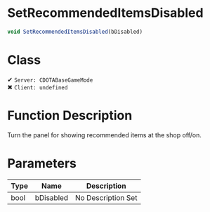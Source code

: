 # SetRecommendedItemsDisabled
```js	
void SetRecommendedItemsDisabled(bDisabled)
```
# Class
✔ `Server: CDOTABaseGameMode`  
✖ `Client: undefined`  

# Function Description
Turn the panel for showing recommended items at the shop off/on.
# Parameters
Type|Name|Description
--|--|--
bool|bDisabled|No Description Set
